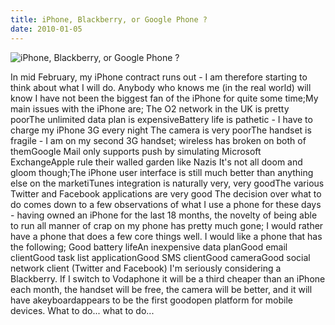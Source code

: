 ```yaml
---
title: iPhone, Blackberry, or Google Phone ?
date: 2010-01-05
---
```


![iPhone, Blackberry, or Google Phone ?](https://source.unsplash.com/9ZQzrLWV52M/1600x900)

In mid February, my iPhone contract runs out - I am therefore starting to think about what I will do. Anybody who knows me (in the real world) will know I have not been the biggest fan of the iPhone for quite some time;My main issues with the iPhone are; The O2 network in the UK is pretty poorThe unlimited data plan is expensiveBattery life is pathetic - I have to charge my iPhone 3G every night The camera is very poorThe handset is fragile - I am on my second 3G handset; wireless has broken on both of themGoogle Mail only supports push by simulating Microsoft ExchangeApple rule their walled garden like Nazis It's not all doom and gloom though;The iPhone user interface is still much better than anything else on the marketiTunes integration is naturally very, very goodThe various Twitter and Facebook applications are very good The decision over what to do comes down to a few observations of what I use a phone for these days - having owned an iPhone for the last 18 months, the novelty of being able to run all manner of crap on my phone has pretty much gone; I would rather have a phone that does a few core things well. I would like a phone that has the following; Good battery lifeAn inexpensive data planGood email clientGood task list applicationGood SMS clientGood cameraGood social network client (Twitter and Facebook) I'm seriously considering a Blackberry. If I switch to Vodaphone it will be a third cheaper than an iPhone each month, the handset will be free, the camera will be better, and it will have akeyboardappears to be the first goodopen platform for mobile devices. What to do... what to do...